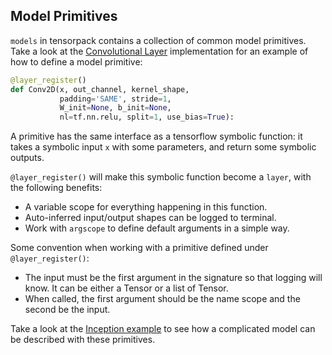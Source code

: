 
## Model Primitives

`models` in tensorpack contains a collection of common model primitives.
Take a look at the [Convolutional Layer](../../tensorpack/models/conv2d.py#L14) implementation for an example of how to define a
model primitive:

```python
@layer_register()
def Conv2D(x, out_channel, kernel_shape,
           padding='SAME', stride=1,
           W_init=None, b_init=None,
           nl=tf.nn.relu, split=1, use_bias=True):
```

A primitive has the same interface as a tensorflow symbolic function: it takes a symbolic input `x` with
some parameters, and return some symbolic outputs.

`@layer_register()` will make this symbolic function become a `layer`, with the following benefits:

+ A variable scope for everything happening in this function.
+ Auto-inferred input/output shapes can be logged to terminal.
+ Work with `argscope` to define default arguments in a simple way.

Some convention when working with a primitive defined under `@layer_register()`:

+ The input must be the first argument in the signature so that logging will know. It can be either a Tensor or a list of Tensor.
+ When called, the first argument should be the name scope and the second be the input.

Take a look at the [Inception example](../../examples/Inception/inception-bn.py#L36) to see how a complicated model can be described with these primitives.

